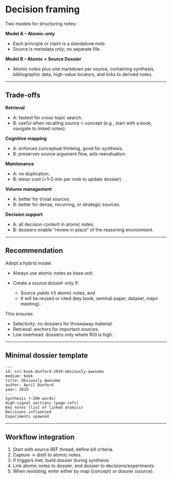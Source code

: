 # Decision framing

Two models for structuring notes:

**Model A – Atomic-only**

* Each principle or claim is a standalone note.
* Source is metadata only; no separate file.

**Model B – Atomic + Source Dossier**

* Atomic notes plus one markdown per source, containing synthesis, bibliographic data, high-value locators, and links to derived notes.

---

## Trade-offs

**Retrieval**

* A: fastest for cross-topic search.
* B: useful when recalling source > concept (e.g., start with a book, navigate to linked notes).

**Cognitive mapping**

* A: enforces conceptual thinking, good for synthesis.
* B: preserves source argument flow, aids reevaluation.

**Maintenance**

* A: no duplication.
* B: minor cost (\~1–2 min per note to update dossier).

**Volume management**

* A: better for trivial sources.
* B: better for dense, recurring, or strategic sources.

**Decision support**

* A: all decision content in atomic notes.
* B: dossiers enable “review in place” of the reasoning environment.

---

## Recommendation

Adopt a hybrid model.

* Always use atomic notes as base unit.
* Create a source dossier only if:

  * Source yields ≥5 atomic notes, and
  * It will be reused or cited (key book, seminal paper, dataset, major meeting).

This ensures:

* Selectivity: no dossiers for throwaway material.
* Retrieval: anchors for important sources.
* Low overhead: dossiers only where ROI is high.

---

## Minimal dossier template

```
---
id: src-book-dunford-2019-obviously-awesome
medium: book
title: Obviously Awesome
author: April Dunford
year: 2019
---
Synthesis (~200 words)  
High-signal sections (page refs)  
Key notes (list of linked atomics)  
Decisions influenced  
Experiments spawned
```

---

## Workflow integration

1. Start with source REF thread, define kill criteria.
2. Capture → distil to atomic notes.
3. If triggers met, build dossier during synthesis.
4. Link atomic notes to dossier, and dossier to decisions/experiments.
5. When revisiting, enter either by map (concept) or dossier (source).
